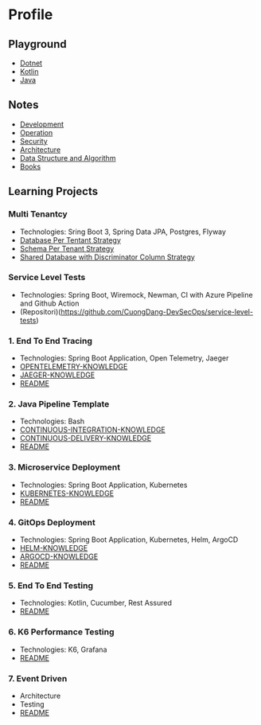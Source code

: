 # Profile

## Playground

- [Dotnet](https://github.com/CuongDang-DevSecOps/dotnet-playground)
- [Kotlin](https://github.com/CuongDang-DevSecOps/kotlin-playground)
- [Java](https://github.com/CuongDang-DevSecOps/java-playground)

## Notes

- [Development](https://github.com/CuongDang-DevSecOps/development-sharpen-me)
- [Operation](https://github.com/CuongDang-DevSecOps/operation-sharpen-me)
- [Security](https://github.com/CuongDang-DevSecOps/security-sharpen-me)
- [Architecture](https://github.com/CuongDang-DevSecOps/architect-sharpen-me)
- [Data Structure and Algorithm](https://github.com/CuongDang-DevSecOps/coding-sharpen-me)
- [Books](https://github.com/CuongDang-DevSecOps/book-sharpen-me)

## Learning Projects

### Multi Tenantcy

- Technologies: Sring Boot 3, Spring Data JPA, Postgres, Flyway
- [Database Per Tentant Strategy](https://github.com/CuongDang-DevSecOps/multi-tenancy/tree/main/db-per-tenant-strategy)
- [Schema Per Tenant Strategy](https://github.com/CuongDang-DevSecOps/multi-tenancy/tree/main/schema-per-tenant-strategy)
- [Shared Database with Discriminator Column Strategy](https://github.com/CuongDang-DevSecOps/multi-tenancy/tree/main/shared-db-with-discriminator-column-strategy)

### Service Level Tests

- Technologies: Spring Boot, Wiremock, Newman, CI with Azure Pipeline and Github Action
- (Repositori)(https://github.com/CuongDang-DevSecOps/service-level-tests)

### 1. End To End Tracing

- Technologies: Spring Boot Application, Open Telemetry, Jaeger
- [OPENTELEMETRY-KNOWLEDGE](https://github.com/CuongDang-DevSecOps/End-To-End-Tracing/blob/main/OPENTELEMETRY-KNOWLEDGE.md)
- [JAEGER-KNOWLEDGE](https://github.com/CuongDang-DevSecOps/End-To-End-Tracing/blob/main/JAEGER-KNOWLEDGE.md)
- [README](https://github.com/CuongDang-DevSecOps/End-To-End-Tracing)

### 2. Java Pipeline Template

- Technologies: Bash
- [CONTINUOUS-INTEGRATION-KNOWLEDGE](https://github.com/CuongDang-DevSecOps/java-pipeline-templates/blob/main/CI-KNOWLEDGE.md)
- [CONTINUOUS-DELIVERY-KNOWLEDGE](https://github.com/CuongDang-DevSecOps/java-pipeline-templates/blob/main/CD-KNOWLEDGE.md)
- [README](https://github.com/CuongDang-DevSecOps/java-pipeline-templates)

### 3. Microservice Deployment

- Technologies: Spring Boot Application, Kubernetes
- [KUBERNETES-KNOWLEDGE](https://github.com/CuongDang-DevSecOps/Microservice-Deployment/blob/main/KUBERNETES-KNOWLEDGE.md)
- [README](https://github.com/CuongDang-DevSecOps/Microservice-Deployment)

### 4. GitOps Deployment

- Technologies: Spring Boot Application, Kubernetes, Helm, ArgoCD
- [HELM-KNOWLEDGE](https://github.com/CuongDang-DevSecOps/GitOps-Deployment/blob/main/HELM-KNOWLEDGE.md)
- [ARGOCD-KNOWLEDGE](https://github.com/CuongDang-DevSecOps/GitOps-Deployment/blob/main/ARGOCD-KNOWLEDGE.md)
- [README](https://github.com/CuongDang-DevSecOps/GitOps-Deployment)

### 5. End To End Testing

- Technologies: Kotlin, Cucumber, Rest Assured
- [README](https://github.com/CuongDang-DevSecOps/End-To-End-Testing)

### 6. K6 Performance Testing

- Technologies: K6, Grafana
- [README](https://github.com/CuongDang-DevSecOps/K6-Performance-Testing)

### 7. Event Driven

- Architecture
- Testing
- [README](https://github.com/CuongDang-DevSecOps/Event-Driven)

